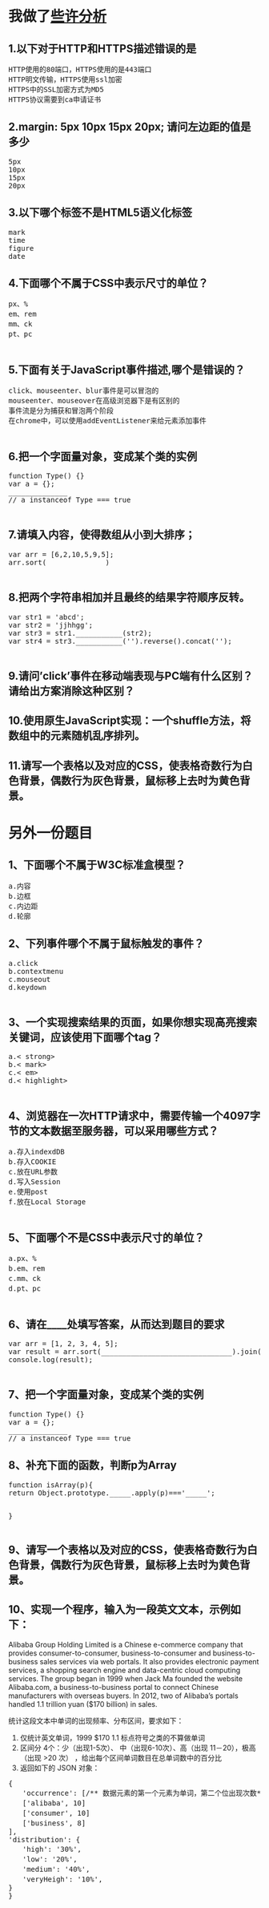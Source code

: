 <h1>我做了<a href="http://www.cnblogs.com/skylor/p/4742328.html" target="_blank">些许分析</a></h1>

<h2>1.以下对于HTTP和HTTPS描述错误的是</h2>
<pre>
HTTP使用的80端口，HTTPS使用的是443端口
HTTP明文传输，HTTPS使用ssl加密
HTTPS中的SSL加密方式为MD5
HTTPS协议需要到ca申请证书 </pre>

<h2>2.margin: 5px 10px 15px 20px; 请问左边距的值是多少</h2>
<pre>
5px
10px
15px
20px </pre>

<h2>3.以下哪个标签不是HTML5语义化标签</h2>
<pre>
mark
time
figure
date </pre>

<h2>4.下面哪个不属于CSS中表示尺寸的单位？</h2>
<pre>
px、%
em、rem
mm、ck
pt、pc
    </pre>

<h2>5.下面有关于JavaScript事件描述,哪个是错误的？ </h2>
<pre>
click、mouseenter、blur事件是可以冒泡的
mouseenter、mouseover在高级浏览器下是有区别的
事件流是分为捕获和冒泡两个阶段
在chrome中，可以使用addEventListener来给元素添加事件
    </pre>

<h2>6.把一个字面量对象，变成某个类的实例</h2>
<pre>
function Type() {}
var a = {};
______________
// a instanceof Type === true
    </pre>

<h2>7.请填入内容，使得数组从小到大排序；</h2>
<pre>
var arr = [6,2,10,5,9,5];
arr.sort(              )
    </pre>

<h2>8.把两个字符串相加并且最终的结果字符顺序反转。</h2>
<pre>
var str1 = 'abcd';
var str2 = 'jjhhgg';
var str3 = str1.___________(str2);
var str4 = str3.___________('').reverse().concat('');
    </pre>

<h2>9.请问’click’事件在移动端表现与PC端有什么区别？请给出方案消除这种区别？</h2>

<h2>10.使用原生JavaScript实现：一个shuffle方法，将数组中的元素随机乱序排列。</h2>

<h2>11.请写一个表格以及对应的CSS，使表格奇数行为白色背景，偶数行为灰色背景，鼠标移上去时为黄色背景。</h2>

<h1>另外一份题目</h1>

<h2>1、下面哪个不属于W3C标准盒模型？</h2>
<pre>
a.内容
b.边框
c.内边距
d.轮廓</pre>

<h2>2、下列事件哪个不属于鼠标触发的事件？</h2>
<pre>
a.click
b.contextmenu
c.mouseout
d.keydown
    </pre>

<h2>3、一个实现搜索结果的页面，如果你想实现高亮搜索关键词，应该使用下面哪个tag？</h2>
<pre>
a.< strong>
b.< mark>
c.< em>
d.< highlight>
    </pre>

<h2>4、浏览器在一次HTTP请求中，需要传输一个4097字节的文本数据至服务器，可以采用哪些方式？</h2>
<pre>
a.存入indexdDB
b.存入COOKIE
c.放在URL参数
d.写入Session
e.使用post
f.放在Local Storage
    </pre>

<h2>5、下面哪个不是CSS中表示尺寸的单位？</h2>
<pre>
a.px、%
b.em、rem
c.mm、ck
d.pt、pc
     </pre>
<h2>6、请在____处填写答案，从而达到题目的要求</h2>
<pre>
var arr = [1, 2, 3, 4, 5];
var result = arr.sort(_______________________________).join("+");
console.log(result);
    </pre>

<h2>7、把一个字面量对象，变成某个类的实例</h2>
<pre>
function Type() {}
var a = {};
______________
// a instanceof Type === true
</pre>

<h2>8、补充下面的函数，判断p为Array</h2>
<pre>
function isArray(p){
return Object.prototype._____.apply(p)==='_____';

}
     </pre>

<h2>9、请写一个表格以及对应的CSS，使表格奇数行为白色背景，偶数行为灰色背景，鼠标移上去时为黄色背景。</h2>

<h2>10、实现一个程序，输入为一段英文文本，示例如下：</h2>

Alibaba Group Holding Limited is a Chinese e-commerce company that provides consumer-to-consumer, business-to-consumer and business-to-business sales services via web portals. It also provides electronic payment services, a shopping search engine and data-centric cloud computing services. The group began in 1999 when Jack Ma founded the website Alibaba.com, a business-to-business portal to connect Chinese manufacturers with overseas buyers. In 2012, two of Alibaba’s portals handled 1.1 trillion yuan ($170 billion) in sales.

统计这段文本中单词的出现频率、分布区间，要求如下：
1. 仅统计英文单词，1999 $170 1.1 标点符号之类的不算做单词
2. 区间分 4个：少（出现1-5次）、 中（出现6-10次）、高（出现 11－20），极高（出现 >20 次） ，给出每个区间单词数目在总单词数中的百分比
3. 返回如下的 JSON 对象：

<pre>
{
　　'occurrence': [/** 数据元素的第一个元素为单词，第二个位出现次数**/
　　['alibaba', 10]
　　['consumer', 10]
　　['business', 8]
],
'distribution': {
　　'high': '30%',
　　'low': '20%',
　　'medium': '40%',
　　'veryHeigh': '10%',
}
}
</pre>
